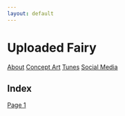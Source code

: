 ```yaml
---
layout: default
---
```

# Uploaded Fairy

[About](https://lwflouisa.github.io/uploadedfairyalt/about.html) [Concept Art](https://lwflouisa.github.io/uploadedfairyalt/conceptart.html) [Tunes](https://lwflouisa.github.io/uploadedfairyalt/tunes.html) [Social Media](https://lwflouisa.github.io/uploadedfairyalt/social.html)

## Index

[Page 1](https://lwflouisa.github.io/uploadedfairyalt/page1.html)
